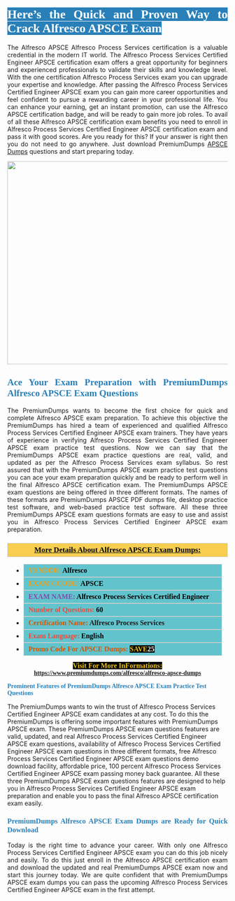 <h1 style="text-align: justify;"><span style="color:#ffffff;"><span style="font-family:Georgia,serif;"><strong><span style="background-color:#2980b9;">Here’s the Quick and Proven Way to Crack Alfresco APSCE Exam</span></strong></span></span></h1>

<p style="text-align: justify;">The Alfresco APSCE Alfresco Process Services certification is a valuable credential in the modern IT world. The Alfresco Process Services Certified Engineer APSCE certification exam offers a great opportunity for beginners and experienced professionals to validate their skills and knowledge level. With the one certification Alfresco Process Services exam you can upgrade your expertise and knowledge. After passing the Alfresco Process Services Certified Engineer APSCE exam you can gain more career opportunities and feel confident to pursue a rewarding career in your professional life. You can enhance your earning, get an instant promotion, can use the Alfresco APSCE certification badge, and will be ready to gain more job roles. To avail of all these Alfresco APSCE certification exam benefits you need to enroll in Alfresco Process Services Certified Engineer APSCE certification exam and pass it with good scores. Are you ready for this? If your answer is right then you do not need to go anywhere. Just download PremiumDumps <a href="https://www.premiumdumps.com/alfresco/alfresco-apsce-dumps">APSCE Dumps</a> questions and start preparing today.</p>

<p style="text-align: center;"><a href="https://www.premiumdumps.com/alfresco/alfresco-apsce-dumps"><img alt="" src="https://i.imgur.com/KJGzbJ2.jpeg" style="width: 700px; height: 465px;" /></a></p>

<h2 style="text-align: justify;"><span style="color:#2980b9;"><span style="font-family:Georgia,serif;"><strong>Ace Your Exam Preparation with PremiumDumps Alfresco APSCE Exam Questions</strong></span></span></h2>

<p style="text-align: justify;">The PremiumDumps wants to become the first choice for quick and complete Alfresco APSCE exam preparation. To achieve this objective the PremiumDumps has hired a team of experienced and qualified Alfresco Process Services Certified Engineer APSCE exam trainers. They have years of experience in verifying Alfresco Process Services Certified Engineer APSCE exam practice test questions. Now we can say that the PremiumDumps APSCE exam practice questions are real, valid, and updated as per the Alfresco Process Services exam syllabus. So rest assured that with the PremiumDumps APSCE exam practice test questions you can ace your exam preparation quickly and be ready to perform well in the final Alfresco APSCE certification exam. The PremiumDumps APSCE exam questions are being offered in three different formats. The names of these formats are PremiumDumps APSCE PDF dumps file, desktop practice test software, and web-based practice test software. All these three PremiumDumps APSCE exam questions formats are easy to use and assist you in Alfresco Process Services Certified Engineer APSCE exam preparation.</p>

<h3 style="background: #f7ce50; border: 1px solid rgb(204, 204, 204); padding: 5px 10px; text-align: center;"><span style="font-family:Georgia,serif;"><u><u><span style="color:#000000;"><span style="font-size:11pt"><span style="line-height:normal"><b><span style="font-size:13.0pt"><span cambria="">More Details About Alfresco APSCE Exam Dumps:</span></span></b></span></span></span></u></u></span></h3>

<ul>
	<li style="margin:0cm 10pt">
	<div style="background:#61c4cd; border: 1px solid rgb(204, 204, 204); padding: 5px 10px; text-align: justify;"><span style="font-family:Georgia,serif;"><span style="font-size:11pt"><span style="line-height:normal"><b><span style="font-size:12.0pt"><span new="" roman="" times=""><span style="color:#f39c12;">VENDOR:</span> <span style="color:#000000;">Alfresco</span></span></span></b></span></span></span></div>
	</li>
	<li style="margin:0cm 10pt">
	<div style="background: #61c4cd; border: 1px solid rgb(204, 204, 204); padding: 5px 10px; text-align: justify;"><span style="font-family:Georgia,serif;"><span style="font-size:11pt"><span style="line-height:normal"><b><span style="font-size:12.0pt"><span new="" roman="" times=""><span style="color:#f39c12;">EXAM CCODE:</span> <span style="color:#000000;">APSCE</span></span></span></b></span></span></span></div>
	</li>
	<li style="margin:0cm 10pt">
	<div style="background: #61c4cd; border: 1px solid rgb(204, 204, 204); padding: 5px 10px; text-align: justify;"><span style="font-family:Georgia,serif;"><span style="font-size:11pt"><span style="line-height:normal"><b><span style="font-size:12.0pt"><span new="" roman="" times=""><span style="color:#8e44ad;">EXAM NAME:</span> <span style="color:#000000;">Alfresco Process Services Certified Engineer</span></span></span></b></span></span></span></div>
	</li>
	<li style="margin:0cm 10pt">
	<div style="background: #61c4cd; border: 1px solid rgb(204, 204, 204); padding: 5px 10px;"><span style="font-family:Georgia,serif;"><span style="font-size:11pt"><span style="line-height:normal"><b><span style="font-size:12.0pt"><span new="" roman="" times=""><span style="color:#e74c3c;">Number of Questions:</span><span style="color:#000000;"><span style="color:#f1c40f;"> </span>60</span></span></span></b></span></span></span></div>
	</li>
	<li style="margin:0cm 10pt">
	<div style="background: #61c4cd; border: 1px solid rgb(204, 204, 204); padding: 5px 10px; text-align: justify;"><span style="font-family:Georgia,serif;"><span style="font-size:11pt"><span style="line-height:normal"><b><span style="font-size:12.0pt"><span new="" roman="" times=""><span style="color:#d35400;">Certification Name:</span> Alfresco Process Services</span></span></b></span></span></span></div>
	</li>
	<li style="margin:0cm 10pt">
	<div style="background: #61c4cd; border: 1px solid rgb(204, 204, 204); padding: 5px 10px; text-align: justify;"><span style="font-family:Georgia,serif;"><span style="font-size:11pt"><span style="line-height:normal"><b><span style="font-size:12.0pt"><span new="" roman="" times=""><span style="color:#e74c3c;">Exam Language:</span> <span style="color:#000000;">English</span></span></span></b></span></span></span></div>
	</li>
	<li style="margin:0cm 10pt">
	<div style="background: #61c4cd; border: 1px solid rgb(204, 204, 204); padding: 5px 10px;"><span style="font-family:Georgia,serif;"><span style="font-size:11pt"><span style="line-height:normal"><b><span style="font-size:12.0pt"><span new="" roman="" times=""><span style="color:#d35400;">Promo Code For APSCE Dumps:</span><span style="color:#f1c40f;"> <span style="background-color:#000000;">SAVE</span></span><span style="color:#ffffff;"><span style="background-color:#000000;">25</span></span></span></span></b></span></span></span></div>
	</li>
</ul>

<p style="text-align: center;"><span style="font-family:Georgia,serif;"><strong><span style="font-size:16px;"><span style="color:#f1c40f;"><span style="background-color:#000000;">Visit For More InFormations:</span></span></span> <a href="https://www.premiumdumps.com/alfresco/alfresco-apsce-dumps">https://www.premiumdumps.com/alfresco/alfresco-apsce-dumps</a></strong></span></p>

<p><span style="color:#2980b9;"><span style="font-family:Georgia,serif;"><strong><strong><strong>Prominent Features of PremiumDumps Alfresco APSCE Exam Practice Test Questions</strong></strong></strong></span></span></p>

<p>The PremiumDumps wants to win the trust of Alfresco Process Services Certified Engineer APSCE exam candidates at any cost. To do this the PremiumDumps is offering some important features with PremiumDumps APSCE exam. These PremiumDumps APSCE exam questions features are valid, updated, and real Alfresco Process Services Certified Engineer APSCE exam questions, availability of Alfresco Process Services Certified Engineer APSCE exam questions in three different formats, free Alfresco Process Services Certified Engineer APSCE exam questions demo download facility, affordable price, 100 percent Alfresco Process Services Certified Engineer APSCE exam passing money back guarantee. All these three PremiumDumps APSCE exam questions features are designed to help you in Alfresco Process Services Certified Engineer APSCE exam preparation and enable you to pass the final Alfresco APSCE certification exam easily.</p>

<h3 style="text-align: justify;"><span style="color:#2980b9;"><span style="font-family:Georgia,serif;"><strong><strong><strong>PremiumDumps Alfresco APSCE Exam Dumps are Ready for Quick Download</strong></strong></strong></span></span></h3>

<p style="text-align: justify;">Today is the right time to advance your career. With only one Alfresco Process Services Certified Engineer APSCE exam you can do this job nicely and easily. To do this just enroll in the Alfresco APSCE certification exam and download the updated and real PremiumDumps APSCE exam now and start this journey today. We are quite confident that with PremiumDumps APSCE exam dumps you can pass the upcoming Alfresco Process Services Certified Engineer APSCE exam in the first attempt.</p>
